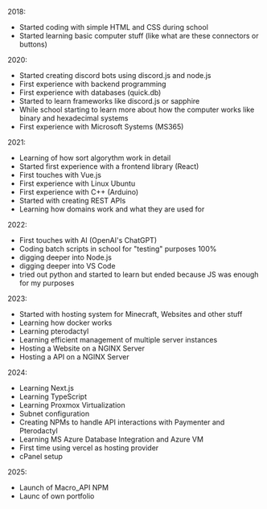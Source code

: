 2018: 
- Started coding with simple HTML and CSS during school
- Started learning basic computer stuff (like what are these connectors or buttons)

2020:
- Started creating discord bots using discord.js and node.js
- First experience with backend programming
- First experience with databases (quick.db)
- Started to learn frameworks like discord.js or sapphire
- While school starting to learn more about how the computer works like binary and hexadecimal systems
- First experience with Microsoft Systems (MS365)

2021:
- Learning of how sort algorythm work in detail
- Started first experience with a frontend library (React)
- First touches with Vue.js
- First experience with Linux Ubuntu
- First experience with C++ (Arduino)
- Started with creating REST APIs
- Learning how domains work and what they are used for

2022:
- First touches with AI (OpenAI's ChatGPT)
- Coding batch scripts in school for "testing" purposes 100%
- digging deeper into Node.js
- digging deeper into VS Code 
- tried out python and started to learn but ended because JS was enough for my purposes

2023: 
- Started with hosting system for Minecraft, Websites and other stuff
- Learning how docker works
- Learning pterodactyl
- Learning efficient management of multiple server instances
- Hosting a Website on a NGINX Server
- Hosting a API on a NGINX Server

2024:
- Learning Next.js
- Learning TypeScript
- Learning Proxmox Virtualization
- Subnet configuration
- Creating NPMs to handle API interactions with Paymenter and Pterodactyl
- Learning MS Azure Database Integration and Azure VM
- First time using vercel as hosting provider
- cPanel setup

2025:
- Launch of Macro_API NPM
- Launc of own portfolio